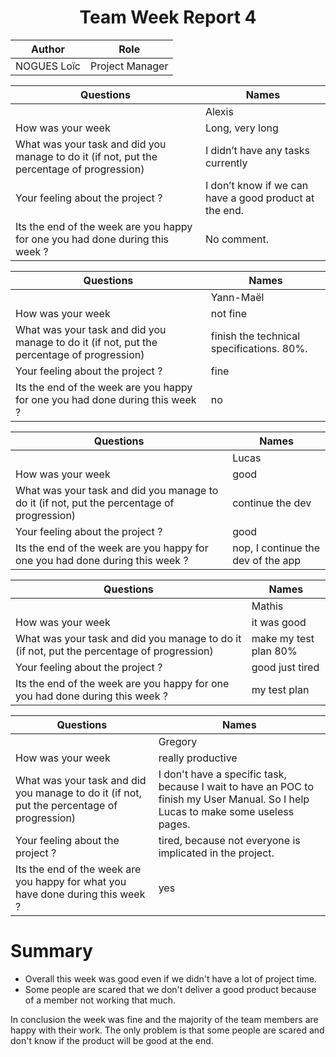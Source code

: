 <h1 align="center"> Team Week Report 4 </h1>

| Author      | Role            |
| ----------- | --------------- |
| NOGUES Loïc | Project Manager |

| Questions                                                                                  | Names  |
| ------------------------------------------------------------------------------------------ | ------ |
|                                                                                            | Alexis |
| How was your week                                                                          | Long, very long       |
| What was your task and did you manage to do it (if not, put the percentage of progression) | I didn’t have any tasks currently       |
| Your feeling about the project ?                                                           | I don’t know if we can have a good product at the end.        |
| Its the end of the week are you happy for one you had done during this week ?              |No comment.        |




| Questions                                                                                  | Names     |
| ------------------------------------------------------------------------------------------ | --------- |
|                                                                                            | Yann-Maël |
| How was your week                                                                          |  not fine         |
| What was your task and did you manage to do it (if not, put the percentage of progression) | finish the technical specifications. 80%.          |
| Your feeling about the project ?                                                           |  fine         |
| Its the end of the week are you happy for one you had done during this week ?              | no          |


| Questions                                                                                  | Names |
| ------------------------------------------------------------------------------------------ | ----- |
|                                                                                            | Lucas |
| How was your week                                                                          |good      |
| What was your task and did you manage to do it (if not, put the percentage of progression) |continue the dev       |
| Your feeling about the project ?                                                           | good      |
| Its the end of the week are you happy for one you had done during this week ?              | nop, I continue the dev of the app      |

| Questions                                                                                  | Names  |
| ------------------------------------------------------------------------------------------ | ------ |
|                                                                                            | Mathis |
| How was your week                                                                          | it was good        |
| What was your task and did you manage to do it (if not, put the percentage of progression) | make my test plan 80%       |
| Your feeling about the project ?                                                           | good just tired       |
| Its the end of the week are you happy for one you had done during this week ?              |my test plan 

| Questions                                                                                  | Names   |
| ------------------------------------------------------------------------------------------ | ------- |
|                                                                                            | Gregory |
| How was your week                                                                          | really productive        |
| What was your task and did you manage to do it (if not, put the percentage of progression) | I don't have a specific task, because I wait to have an POC to finish my User Manual. So I help Lucas to make some useless pages.        |
| Your feeling about the project ?                                                           | tired, because not everyone is implicated in the project.        |
| Its the end of the week are you happy for what you have done during this week ?            | yes        |  |

# Summary
- Overall this week was good even if we didn't have a lot of project time.
- Some people are scared that we don't deliver a good product because of a member not working that much.

In conclusion the week was fine and the majority of the team members are happy with their work. The only problem is that some people are scared and don't know if the product will be good at the end.